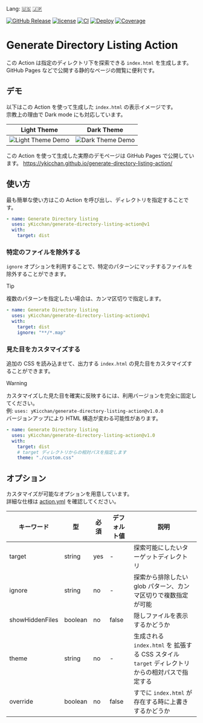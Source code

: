 Lang: [🇺🇸](./README.md) [🇯🇵](./README.ja.md)

[![GitHub Release](https://img.shields.io/github/v/release/yKicchan/generate-directory-listing-action)](https://github.com/yKicchan/generate-directory-listing-action/releases)
[![license](https://img.shields.io/github/license/yKicchan/generate-directory-listing-action)](https://github.com/yKicchan/generate-directory-listing-action/blob/main/LICENSE)
[![CI](https://github.com/yKicchan/generate-directory-listing-action/actions/workflows/ci.yml/badge.svg)](https://github.com/yKicchan/generate-directory-listing-action/actions/workflows/ci.yml)
[![Deploy](https://github.com/yKicchan/generate-directory-listing-action/actions/workflows/deploy.yml/badge.svg)](https://github.com/yKicchan/generate-directory-listing-action/actions/workflows/deploy.yml)
[![Coverage](https://ykicchan.github.io/generate-directory-listing-action/coverage/badge.svg)](https://ykicchan.github.io/generate-directory-listing-action/coverage)

# Generate Directory Listing Action

この Action は指定のディレクトリ下を探索できる `index.html` を生成します。  
GitHub Pages などで公開する静的なページの閲覧に便利です。

## デモ

以下はこの Action を使って生成した `index.html` の表示イメージです。  
宗教上の理由で Dark mode にも対応しています。

| Light Theme | Dark Theme |
| --- | --- |
| ![Light Theme Demo](https://github.com/user-attachments/assets/12db5a6a-4b25-45dd-aab6-eac3163e4d10) | ![Dark Theme Demo](https://github.com/user-attachments/assets/db7691a9-8e37-47ac-920f-aa0b4e634b99) |

この Action を使って生成した実際のデモページは GitHub Pages で公開しています。
https://ykicchan.github.io/generate-directory-listing-action/

## 使い方

最も簡単な使い方はこの Action を呼び出し、ディレクトリを指定することです。

```yml
- name: Generate Directory listing
  uses: yKicchan/generate-directory-listing-action@v1
  with:
    target: dist
```

### 特定のファイルを除外する

`ignore` オプションを利用することで、特定のパターンにマッチするファイルを除外することができます。

> [!tip]
> 複数のパターンを指定したい場合は、カンマ区切りで指定します。

```yml
- name: Generate Directory listing
  uses: yKicchan/generate-directory-listing-action@v1
  with:
    target: dist
    ignore: "**/*.map"
```

### 見た目をカスタマイズする

追加の CSS を読み込ませて、出力する `index.html` の見た目をカスタマイズすることができます。

> [!warning]
> カスタマイズした見た目を確実に反映するには、利用バージョンを完全に固定してください。  
> 例: `uses: yKicchan/generate-directory-listing-action@v1.0.0`  
> バージョンアップにより HTML 構造が変わる可能性があります。

```yml
- name: Generate Directory listing
  uses: yKicchan/generate-directory-listing-action@v1.0
  with:
    target: dist
    # target ディレクトリからの相対パスを指定します
    theme: "./custom.css"
```

## オプション

カスタマイズが可能なオプションを用意しています。  
詳細な仕様は [action.yml](./action.yml) を確認してください。

| キーワード | 型 | 必須 | デフォルト値 | 説明 |
| --- | --- | --- | --- | --- |
| target | string | yes | - | 探索可能にしたいターゲットディレクトリ |
| ignore | string | no | - | 探索から排除したい glob パターン、カンマ区切りで複数指定が可能 |
| showHiddenFiles | boolean | no | false | 隠しファイルを表示するかどうか |
| theme | string | no | - | 生成される `index.html` を 拡張する CSS スタイル<br>`target` ディレクトリからの相対パスで指定する |
| override | boolean | no | false | すでに `index.html` が存在する時に上書きするかどうか |
